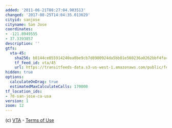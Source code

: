 ```yaml
---
added: '2011-06-21T08:27:04.903513'
changed: '2017-08-25T14:04:35.013629'
cityid: sanjose
cityname: San Jose
coordinates:
- -121.8949555
- 37.3393857
description: ''
gtfs:
  vta-45:
    sha256: b8144ce055914240ea0be9cb7d8900924da5bb01e560236a0262bbf4fac616f8
    tf_feed_id: vta/45
    url: https://transitfeeds-data.s3-us-west-1.amazonaws.com/public/feeds/vta/45/20170811/gtfs.zip
hidden: true
options:
  calculateOnDrag: true
  estimatedMaxCalculateCalls: 170000
tf_location_ids:
- 70-san-jose-ca-usa
version: 1
zoom: 12
---
```


(c) [VTA](http://www.vta.org/) - [Terms of Use](http://www.vta.org/dev/tou/)
